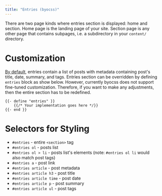 ```yaml
---
title: "Entries (byocss)"
---
```


There are two page kinds where entries section is displayed: home and section.
Home page is the landing page of your site.
Section page is any other page that contains subpages, i.e. a subdirectory in your `content/` directory.

# Customization
[By default][0], entries contain a list of posts with metadata containing post's title, date, summary, and tags.
Entries section can be overridden by defining `entries` block as show below.
However, currently byocss does not support fine-tuned customization.
Therefore, if you want to make any adjustments, then the entire section has to be redefined.

[0]: https://git.sr.ht/~tymek/byocss/tree/f4ee6132f1b87420211bbea1efd5fbde1f4606e7/item/layouts/_default/baseof.html#L31-50

```
{{- define "entries" }}
    {{/* Your implementation goes here */}}
{{- end }}
```

# Selectors for Styling
- `#entries` - entire `<section>` tag
- `#entries ol` - posts list
- `#entries ol > li` - posts list's elements (note: `#entries ol li` would also match post tags)
- `#entries a` - post link
- `#entries article` - post metadata
- `#entries article h3` - post title
- `#entries article time` - post date
- `#entries article p` - post summary
- `#entries article ul` - post tags
